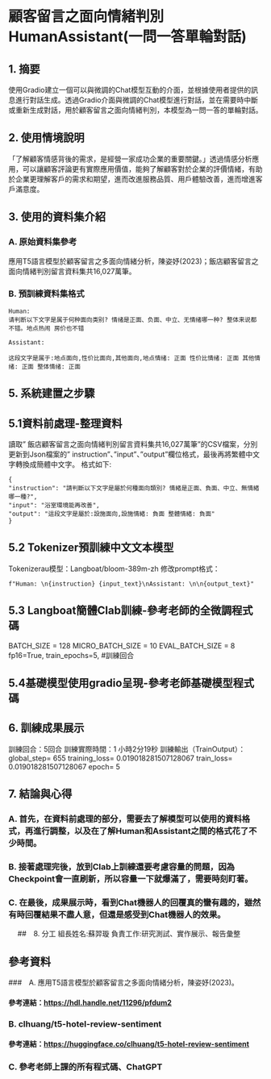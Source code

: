 # 顧客留言之面向情緒判別HumanAssistant(一問一答單輪對話)

## 1. 摘要

使用Gradio建立一個可以與微調的Chat模型互動的介面，並根據使用者提供的訊息進行對話生成。透過Gradio介面與微調的Chat模型進行對話，並在需要時中斷或重新生成對話，用於顧客留言之面向情緒判別，本模型為一問一答的單輪對話。

## 2. 使用情境說明

「了解顧客情感背後的需求，是經營一家成功企業的重要關鍵。」透過情感分析應用，可以讓顧客評論更有實際應用價值，能夠了解顧客對於企業的評價情緒，有助於企業更理解客戶的需求和期望，進而改進服務品質、用戶體驗改善，進而增進客戶滿意度。

## 3. 使用的資料集介紹

### A. 原始資料集參考
應用T5語言模型於顧客留言之多面向情緒分析，陳姿妤(2023)；飯店顧客留言之面向情緒判別留言資料集共16,027萬筆。

### B. 預訓練資料集格式
```text
Human: 
请判断以下文字是属于何种面向类别? 情绪是正面、负面、中立、无情绪哪一种? 整体来说都不错。地点热闹 房价也不错

Assistant: 

这段文字是属于:地点面向,性价比面向,其他面向,地点情绪: 正面 性价比情绪: 正面 其他情绪: 正面 整体情绪: 正面
````
## 5.	系統建置之步驟
## 5.1資料前處理-整理資料
讀取” 飯店顧客留言之面向情緒判別留言資料集共16,027萬筆”的CSV檔案，分別更新到Json檔案的” instruction”、”input”、”output”欄位格式，最後再將繁體中文字轉換成簡體中文字。
格式如下:
```text
{
"instruction": "請判斷以下文字是屬於何種面向類別? 情緒是正面、負面、中立、無情緒哪一種?", 
"input": "浴室環境能再改善", 
"output": "這段文字是屬於:設施面向,設施情緒: 負面 整體情緒: 負面"
}
````

## 5.2 Tokenizer預訓練中文文本模型
Tokenizerau模型：Langboat/bloom-389m-zh
修改prompt格式：
```text
f"Human: \n{instruction} {input_text}\nAssistant: \n\n{output_text}"
````

## 5.3 Langboat簡體Clab訓練-參考老師的全微調程式碼
BATCH_SIZE = 128
MICRO_BATCH_SIZE = 10
EVAL_BATCH_SIZE = 8
fp16=True,
train_epochs=5,  #訓練回合

## 5.4基礎模型使用gradio呈現-參考老師基礎模型程式碼

## 6.	訓練成果展示
訓練回合：5回合
訓練實際時間：1 小時2分19秒
訓練輸出（TrainOutput）：
global_step= 655
training_loss= 0.019018281507128067
train_loss= 0.019018281507128067
epoch= 5

## 7.	結論與心得
### A.	首先，在資料前處理的部分，需要去了解模型可以使用的資料格式，再進行調整，以及在了解Human和Assistant之間的格式花了不少時間。
### B.	接著處理完後，放到Clab上訓練還要考慮容量的問題，因為Checkpoint會一直刷新，所以容量一下就爆滿了，需要時刻盯著。
### C.	在最後，成果展示時，看到Chat機器人的回覆真的蠻有趣的，雖然有時回覆結果不盡人意，但還是感受到Chat機器人的效果。
 
##　8.	分工
組長姓名:蘇羿璇
負責工作:研究測試、實作展示、報告彙整

## 參考資料
###　A.	應用T5語言模型於顧客留言之多面向情緒分析，陳姿妤(2023)。
#### 參考連結：https://hdl.handle.net/11296/pfdum2
### B.	clhuang/t5-hotel-review-sentiment
#### 參考連結：https://huggingface.co/clhuang/t5-hotel-review-sentiment
### C.	參考老師上課的所有程式碼、ChatGPT
